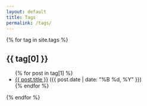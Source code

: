 ```yaml
---
layout: default
title: Tags
permalink: /tags/
---
```


{% for tag in site.tags %}
  <h2 id="{{ tag[0] | slugify }}">{{ tag[0] }}</h2>
  <ul>
    {% for post in tag[1] %}
      <li>
        <a href="{{ post.url }}">{{ post.title }}</a>
        <span class="post-date">({{ post.date | date: "%B %d, %Y" }})</span>
      </li>
    {% endfor %}
  </ul>
{% endfor %}
